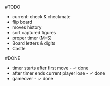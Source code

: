 #TODO
- current: check & checkmate
- flip board
- moves history
- sort captured figures
- proper timer (M::S)
- Board letters & digits
- Castle

#DONE
- timer starts after first move - ✓ done
- after timer ends current player lose - ✓ done
- gameover - ✓ done